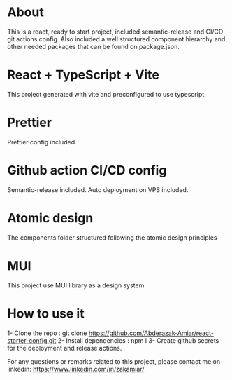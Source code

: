 # About
This is a react, ready to start project, included semantic-release and CI/CD git actions config. Also included a well structured component hierarchy and other needed packages that can be found on package.json.

# React + TypeScript + Vite
This project generated with vite and preconfigured to use typescript.

# Prettier 
Prettier config included.

# Github action CI/CD config
Semantic-release included.
Auto deployment on VPS included.

# Atomic design 
The components folder structured following the atomic design principles

# MUI 
This project use MUI library as a design system

# How to use it
1- Clone the repo : git clone https://github.com/Abderazak-Amiar/react-starter-config.git
2- Install dependencies : npm i
3- Create github secrets for the deployment and release actions.

For any questions or remarks related to this project, please contact me on linkedin: https://www.linkedin.com/in/zakamiar/


